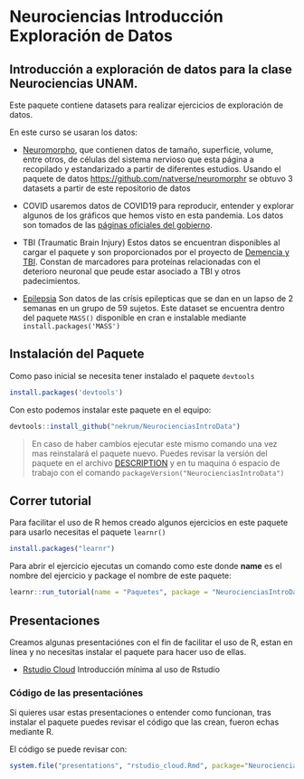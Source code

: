 # Neurociencias Introducción Exploración de Datos

## Introducción a exploración de datos para la clase Neurociencias UNAM.

Este paquete contiene datasets para realizar ejercicios de exploración de datos.

En este curso se usaran los datos:

- [Neuromorpho](http://neuromorpho.org/), que contienen datos de tamaño, superficie, volume, entre otros, de células del sistema nervioso que
esta página a recopilado y estandarizado a partir de diferentes estudios. Usando el paquete de
datos https://github.com/natverse/neuromorphr se obtuvo 3 datasets a partir de este repositorio de datos

- COVID usaremos datos de COVID19 para reproducir, entender y explorar algunos de los gráficos que hemos visto en esta
pandemia. Los datos son tomados de las [páginas oficiales del gobierno](https://www.gob.mx/salud/es/archivo/documentos).

- TBI (Traumatic Brain Injury) Estos datos se encuentran disponibles al cargar el paquete y son proporcionados por el 
proyecto de [Demencia y TBI](http://aging.brain-map.org/). Constan de marcadores para proteínas relacionadas con el 
deterioro neuronal que peude estar asociado a TBI y otros padecimientos.

- [Epilepsia](https://vincentarelbundock.github.io/Rdatasets/doc/MASS/epil.html) Son datos de las crísis epilepticas 
que se dan en un lapso de 2 semanas en un grupo de 59 sujetos. Este dataset se encuentra dentro del paquete `MASS()`
disponible en cran e instalable mediante `install.packages('MASS')`

## Instalación del Paquete

Como paso inicial se necesita tener instalado el paquete `devtools`

```r
install.packages('devtools')
```

Con esto podemos instalar este paquete en el equipo:

```r
devtools::install_github("nekrum/NeurocienciasIntroData")
```

> En caso de haber cambios ejecutar este mismo comando una vez mas reinstalará el paquete nuevo. Puedes revisar 
la versión del paquete en el archivo [DESCRIPTION](DESCRIPTION) y en tu maquina ó espacio de trabajo con el comando
`packageVersion("NeurocienciasIntroData")`

## Correr tutorial

Para facilitar el uso de R hemos creado algunos ejercicios en este paquete para usarlo necesitas el paquete
`learnr()`

```r
install.packages("learnr")
```

Para abrir el ejercicio ejecutas un comando como este donde **name** es el nombre del ejercicio y package el nombre
de este paquete:

```r
learnr::run_tutorial(name = "Paquetes", package = "NeurocienciasIntroData")
```
## Presentaciones

Creamos algunas presentaciónes con el fin de facilitar el uso de R, estan en línea y no necesitas instalar
el paquete para hacer uso de ellas.

- [Rstudio Cloud](https://nekrum.github.io/NeurocienciasIntroData/rstudio_cloud)
Introducción mínima al uso de Rstudio


### Código de las presentaciónes

Si quieres usar estas presentaciones o entender como funcionan, tras instalar el paquete puedes revisar el código que
las crean, fueron echas mediante R.

El código se puede revisar con:

```r
system.file("presentations", "rstudio_cloud.Rmd", package="NeurocienciasIntroData")
```

